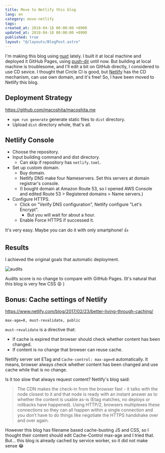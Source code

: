 ```yaml
---
title: Move to Netlify this blog
lang: en
category: move-netlify
tags:
created_at: 2018-04-18 00:00:00 +0900
updated_at: 2018-04-18 00:00:00 +0900
published: true
layout: "@/layouts/BlogPost.astro"
---
```


I'm making this blog using [nuxt](https://nuxtjs.org/) lately.
I built it at local machine and deployed it GitHub Pages, using [push-dir](https://www.npmjs.com/package/push-dir) until now.
But building at local machine is troublesome, and I'll edit a bit on GitHub directly, I considered to use CD sevice.
I thought that Circle CI is good, but [Netlify](https://www.netlify.com/) has the CD mechanism, can use own domain, and it's free!
So, I have been moved to Netlify this blog.

## Deployment Strategy

<https://github.com/macoshita/macoshita.me>

- `npm run generate` generate static files to `dist` directory.
- Upload `dist` directory whole, that's all.

## Netlify Console

- Choose the repository.
- Input building command and dist directory.
  - Can skip if repository has `netlify.toml`.
- Set up custom domain.
  - Buy domain.
  - Netlify DNS make four Nameservers. Set this servers at domain registrar's console.
  - (I bought domain at Amazon Route 53, so I opened AWS Console and edited Route 53 > Registered domains > Name servers.)
- Configure HTTPS.
  - Click on "Verify DNS configuration", Netlify configure "Let's Encrypt".
    - But you will wait for about a hour.
  - Enable Force HTTPS if successed it.

It's very easy. Maybe you can do it with only smartphone! :thumbsup:

## Results

I achieved the original goals that automatic deployment.

![audits](/images/2018-04-18-audits.png)

Audits score is no change to compare with GitHub Pages.
(It's natural that this blog is very few CSS :stuck_out_tongue_closed_eyes: )

## Bonus: Cache settings of Netlify

<https://www.netlify.com/blog/2017/02/23/better-living-through-caching/>

`max-age=0, must-revalidate, public`

`must-revalidate` is a directive that:

- If cache is expired that browser should check whether content has been changed.
- If content is no change that browser can reuse cache.

Netlify server set ETag and `Cache-control: max-age=0` automatically.
It means, browser always check whether content has been changed and use cache while that is no change.

Is it too slow that always request content? Netlify's blog said:

> The CDN makes the check-in from the browser fast - it talks with the node closest to it and that node is ready with an instant answer as to whether the content is usable as-is (Etag matches, no deploys or rollbacks have happened).
> Using HTTP/2, browsers multiplexes these connections so they can all happen within a single connection and you don’t have to do things like negotiate the HTTPS handshake over and over again.

However this blog has filename based cache-busting JS and CSS, so I thought their content should edit Cache-Control max-age and I tried that.
But... this blog is already cached by service worker, so it did not make sense :joy:
